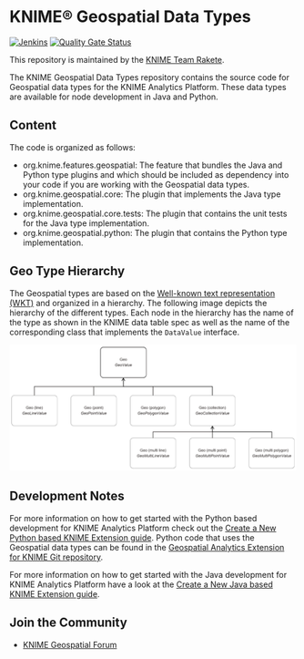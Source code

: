 # KNIME® Geospatial Data Types

[![Jenkins](https://jenkins.knime.com/buildStatus/icon?job=knime-geospatial%2Fmaster)](https://jenkins.knime.com/job/knime-geospatial/job/master/)
[![Quality Gate Status](https://sonarcloud.io/api/project_badges/measure?project=KNIME_knime-geospatial&metric=alert_status&token=55129ac721eacd76417f57921368ed587ad8339d)](https://sonarcloud.io/summary/new_code?id=KNIME_knime-geospatial)

This repository is maintained by the [KNIME Team Rakete](mailto:team-rakete@knime.com).

The KNIME Geospatial Data Types repository contains the source code for Geospatial data types for the KNIME Analytics Platform. These data types are available for node development in Java and Python.

## Content

The code is organized as follows:

* org.knime.features.geospatial: The feature that bundles the Java and Python type plugins and which should be included as dependency into your code if you are working with the Geospatial data types.
* org.knime.geospatial.core: The plugin that implements the Java type implementation.
* org.knime.geospatial.core.tests: The plugin that contains the unit tests for the Java type implementation.
* org.knime.geospatial.python: The plugin that contains the Python type implementation.


## Geo Type Hierarchy

The Geospatial types are based on the [Well-known text representation (WKT)](https://en.wikipedia.org/wiki/Well-known_text_representation_of_geometry) and organized in a hierarchy. The following image depicts the hierarchy of the different types. Each node in the hierarchy has the name of the type as shown in the KNIME data table spec as well as the name of the corresponding class that implements the `DataValue` interface.

![Image](geo_type_hierarchy.png)


## Development Notes

For more information on how to get started with the Python based development for KNIME Analytics Platform check out the [Create a New Python based KNIME Extension guide](https://docs.knime.com/latest/pure_python_node_extensions_guide/index.html).
Python code that uses the Geospatial data types can be found in the [Geospatial Analytics Extension for KNIME Git repository](https://github.com/spatial-data-lab/knime-geospatial-extension).

For more information on how to get started with the Java development for KNIME Analytics Platform have a look at the [Create a New Java based KNIME Extension guide](https://docs.knime.com/latest/analytics_platform_new_node_quickstart_guide/index.html).


## Join the Community

* [KNIME Geospatial Forum](https://forum.knime.com/c/community-extensions/geospatial/)
